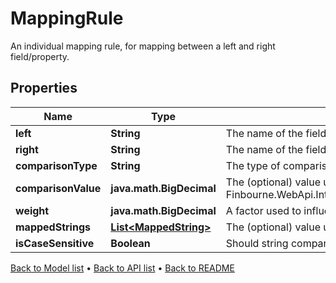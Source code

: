 

# MappingRule

An individual mapping rule, for mapping between a left and right field/property.

## Properties

| Name | Type | Description | Notes |
|------------ | ------------- | ------------- | -------------|
|**left** | **String** | The name of the field/property in the left resource (e.g. a transaction) |  [optional] |
|**right** | **String** | The name of the field/property in the right resource (e.g. a transaction) |  [optional] |
|**comparisonType** | **String** | The type of comparison to be performed |  [optional] |
|**comparisonValue** | **java.math.BigDecimal** | The (optional) value used with Finbourne.WebApi.Interface.Dto.Mappings.MappingRule.ComparisonType |  [optional] |
|**weight** | **java.math.BigDecimal** | A factor used to influence the importance of this item. |  [optional] |
|**mappedStrings** | [**List&lt;MappedString&gt;**](MappedString.md) | The (optional) value used to map string values. |  [optional] |
|**isCaseSensitive** | **Boolean** | Should string comparisons take case into account, defaults to &#x60;false&#x60;. |  [optional] |



[Back to Model list](../README.md#documentation-for-models) &#8226; [Back to API list](../README.md#documentation-for-api-endpoints) &#8226; [Back to README](../README.md)


